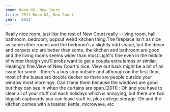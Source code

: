 ```yaml
---
room: Room N3, New Court
title: 2011 Room N3, New Court
year: '2011'
---
```


Really nice room, just like the rest of New Court really - living room, hall, bathroom, bedroom, popout weird kitchen thing.The fireplace isn't as nice as some other rooms and the bedroom's a slightly odd shape, but the decor and carpets etc are better than some, the kitchen and bathroom are good and the living rooms seems wider than most.Light's fine even in the middle of winter though you'll probs want to get a coupla extra lamps or similar. Heating's fine.View of New Court's nice. View out back might be a bit of an issue for some - there's a bus stop outside and although on the first floor, most of the buses are double decker so there are people outside your window most mornings. Can't hear them because the windows are good but they can see in when the curtains are open.[2011] : Oh and you have to clear all of your stuff out each holidays which is annoying, but there are two biggish cupboards you can leave stuff in, plus college storage. Oh and the kitchen comes with a toaster, kettle, microwave, etc